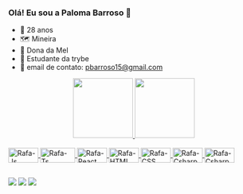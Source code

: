 ### Olá! Eu sou a Paloma Barroso 👋

- 🎂  28 anos
- 🗺️  Mineira
- 🐶  Dona da Mel
- 🚀  Estudante da trybe
- 📧  email de contato: pbarroso15@gmail.com

<div align="center">
  <a href="https://github.com/PalomaSBarroso">
  <img height="120em" src="https://github-readme-stats.vercel.app/api?username=PalomaSBarroso&show_icons=true&theme=radical&include_all_commits=true&count_private=true"/>
  <img height="120em" src="https://github-readme-stats.vercel.app/api/top-langs/?username=PalomaSBarroso&layout=compact&langs_count=7&theme=radical"/>
 </div>
<div style="display: inline_block"><br>
  <img align="center" alt="Rafa-Js" height="30" width="60" src="https://img.shields.io/badge/HTML-239120?style=for-the-badge&logo=html5&logoColor=white">
  <img align="center" alt="Rafa-Ts" height="30" width="70" src="https://img.shields.io/badge/JavaScript-323330?style=for-the-badge&logo=javascript&logoColor=F7DF1E">
  <img align="center" alt="Rafa-React" height="30" width="60" src="https://img.shields.io/badge/CSS-239120?&style=for-the-badge&logo=css3&logoColor=white">
  <img align="center" alt="Rafa-HTML" height="30" width="60" src="https://img.shields.io/badge/PHP-777BB4?style=for-the-badge&logo=php&logoColor=white">
  <img align="center" alt="Rafa-CSS" height="30" width="60" src="https://img.shields.io/badge/C-00599C?style=for-the-badge&logo=c&logoColor=white">
    <img align="center" alt="Rafa-Csharp" height="30" width="60" src="https://img.shields.io/badge/C%2B%2B-00599C?style=for-the-badge&logo=c%2B%2B&logoColor=white">
  <img align="center" alt="Rafa-Csharp" height="30" width="60" src="https://img.shields.io/badge/Python-14354C?style=for-the-badge&logo=python&logoColor=white">
  
##
 
<div> 
    <a href="https://www.instagram.com/palomaesb" target="_blank"><img src="https://img.shields.io/badge/-Instagram-%23E4405F?style=for-the-badge&logo=instagram&logoColor=white" target="_blank"></a>
 	<a href="https://www.linkedin.com/in/paloma-barroso-1003571a8" target="_blank"><img src="https://img.shields.io/badge/LinkedIn-0077B5?style=for-the-badge&logo=linkedin&logoColor=white" target="_blank"></a>
 <a href="https://www.facebook.com/paloma3101" target="_blank"><img src="https://img.shields.io/badge/Facebook-1877F2?style=for-the-badge&logo=facebook&logoColor=white" target="_blank"></a>
